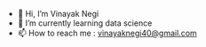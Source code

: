 - 👋 Hi, I’m Vinayak Negi
- 🌱 I’m currently learning data science
- 📫 How to reach me : vinayaknegi40@gmail.com

<!---
Vinayaknegi25/Vinayaknegi25 is a ✨ special ✨ repository because its `README.md` (this file) appears on your GitHub profile.
You can click the Preview link to take a look at your changes.
--->
